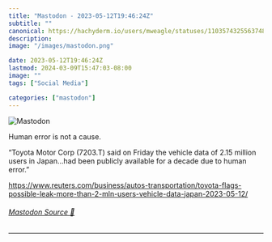 ```yaml
---
title: "Mastodon - 2023-05-12T19:46:24Z"
subtitle: ""
canonical: https://hachyderm.io/users/mweagle/statuses/110357432556374888
description:
image: "/images/mastodon.png"

date: 2023-05-12T19:46:24Z
lastmod: 2024-03-09T15:47:03-08:00
image: ""
tags: ["Social Media"]

categories: ["mastodon"]
---
```

![Mastodon](/images/mastodon.png)

<p>Human error is not a cause. </p><p>“Toyota Motor Corp (7203.T) said on Friday the vehicle data of 2.15 million users in Japan…had been publicly available for a decade due to human error.”</p><p><a href="https://www.reuters.com/business/autos-transportation/toyota-flags-possible-leak-more-than-2-mln-users-vehicle-data-japan-2023-05-12/" target="_blank" rel="nofollow noopener noreferrer" translate="no"><span class="invisible">https://www.</span><span class="ellipsis">reuters.com/business/autos-tra</span><span class="invisible">nsportation/toyota-flags-possible-leak-more-than-2-mln-users-vehicle-data-japan-2023-05-12/</span></a></p>


###### [Mastodon Source 🐘](https://hachyderm.io/@mweagle/110357432556374888)

___
